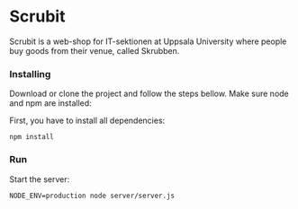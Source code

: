 # Scrubit

Scrubit is a web-shop for IT-sektionen at Uppsala University where people buy goods from their venue, called Skrubben.

### Installing

Download or clone the project and follow the steps bellow. Make sure node and npm are installed:

First, you have to install all dependencies:

```
npm install
```
### Run

Start the server:

```
NODE_ENV=production node server/server.js
```
